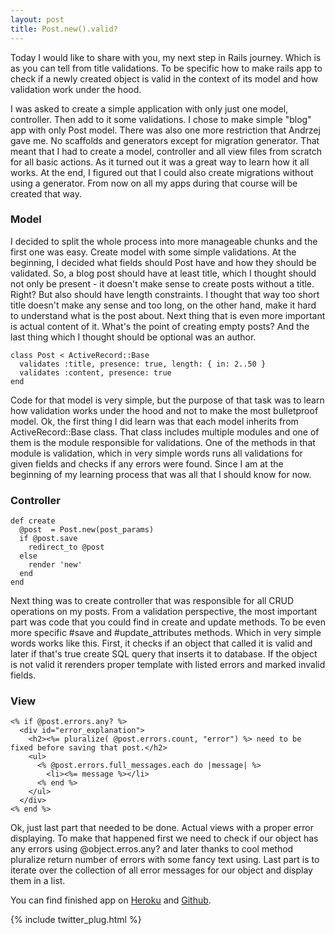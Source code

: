 ```yaml
---
layout: post
title: Post.new().valid?
---
```


Today I would like to share with you, my next step in Rails journey. Which is as you can tell from title validations. To be specific how to make rails app to check if a newly created object is valid in the context of its model and how validation work under the hood.

I was asked to create a simple application with only just one model, controller. Then add to it some validations. I chose to make simple "blog" app with only Post model. There was also one more restriction that Andrzej gave me. No scaffolds and generators except for migration generator. That meant that I had to create a model, controller and all view files from scratch for all basic actions. As it turned out it was a great way to learn how it all works. At the end, I figured out that I could also create migrations without using a generator. From now on all my apps during that course will be created that way.

### Model
I decided to split the whole process into more manageable chunks and the first one was easy. Create model with some simple validations. At the beginning, I decided what fields should Post have and how they should be validated. So, a blog post should have at least title, which I thought should not only be present - it doesn't make sense to create posts without a title. Right? But also should have length constraints. I thought that way too short title doesn't make any sense and too long, on the other hand, make it hard to understand what is the post about. Next thing that is even more important is actual content of it. What's the point of creating empty posts? And the last thing which I thought should be optional was an author.

```language-ruby
class Post < ActiveRecord::Base
  validates :title, presence: true, length: { in: 2..50 }
  validates :content, presence: true
end

```

Code for that model is very simple, but the purpose of that task was to learn how validation works under the hood and not to make the most bulletproof model. Ok, the first thing I did learn was that each model inherits from ActiveRecord::Base class. That class includes multiple modules and one of them is the module responsible for validations. One of the methods in that module is validation, which in very simple words runs all validations for given fields and checks if any errors were found. Since I am at the beginning of my learning process that was all that I should know for now.

### Controller
```language-ruby
def create
  @post  = Post.new(post_params)
  if @post.save
    redirect_to @post
  else
    render 'new'
  end
end
```

Next thing was to create controller that was responsible for all CRUD operations on my posts. From a validation perspective, the most important part was code that you could find in create and update methods. To be even more specific #save and #update_attributes methods. Which in very simple words works like this. First, it checks if an object that called it is valid and later if that's true create SQL query that inserts it to database. If the object is not valid it rerenders proper template with listed errors and marked invalid fields.

### View
```language-html
<% if @post.errors.any? %>
  <div id="error_explanation">
    <h2><%= pluralize( @post.errors.count, "error") %> need to be fixed before saving that post.</h2>
    <ul>
      <% @post.errors.full_messages.each do |message| %>
        <li><%= message %></li>
      <% end %>
    </ul>
  </div>
<% end %>
```

Ok, just last part that needed to be done. Actual views with a proper error displaying. To make that happened first we need to check if our object has any errors using @object.erros.any? and later thanks to cool method pluralize return number of errors with some fancy text using. Last part is to iterate over the collection of all error messages for our object and display them in a list.

You can find finished app on [Heroku](https://damp-anchorage-94507.herokuapp.com/posts) and [Github](https://github.com/LukeP91/validation_app).

{% include twitter_plug.html %}
